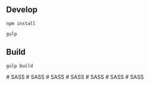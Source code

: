 ## Develop

```shell
npm install
```

```shell
gulp
```

## Build

```shell
gulp build
```
#   S A S S  
 #   S A S S  
 #   S A S S  
 #   S A S S  
 #   S A S S  
 #   S A S S  
 #   S A S S  
 
